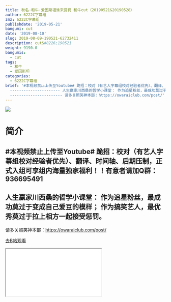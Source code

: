 ```yaml
---
title: 秋名·和牛·爱因斯坦谁来受罚 和牛cut（20190521&20190528）
author: 6222C字幕组
zmz: 6222C字幕组
publishdate: '2019-05-21'
bangumi: cut
date: '2019-08-10'
slug: 2019-08-09-190521-62732411
description: cut&#8226;190521
weight: 9190.0
bangumis:
  - cut
tags:
  - 和牛
  - 爱因斯坦
categories:
  - 6222C字幕组
brief: '#本视频禁止上传至Youtube# 跪招：校对（有艺人字幕组校对经验者优先）、翻译、时间轴、后期压制，正式入组可享组内海量独家福利！！有意者请加Q群：936695491
  ---------------------- 人生赢家川西桑的哲学小课堂： 作为追星粉丝，最成功莫过于变成自己爱豆的模样； 作为搞笑艺人，最优秀莫过于拉上相方一起接受惩罚。
  ----------------------- 请多关照笑神本部：https://owaraiclub.com/post/'
---
```

![](https://raw.githubusercontent.com/tcgriffith/owaraisite/master/static/tmpimg/650091a80235f5081792a1c95456a00312f082fb.jpg.480.jpg)
# 简介  
#本视频禁止上传至Youtube#
跪招：校对（有艺人字幕组校对经验者优先）、翻译、时间轴、后期压制，正式入组可享组内海量独家福利！！有意者请加Q群：936695491
----------------------
人生赢家川西桑的哲学小课堂：
作为追星粉丝，最成功莫过于变成自己爱豆的模样；
作为搞笑艺人，最优秀莫过于拉上相方一起接受惩罚。
-----------------------
请多关照笑神本部：https://owaraiclub.com/post/  

[去B站观看](https://www.bilibili.com/video/av62732411/)
<div class ="resp-container"><iframe class="testiframe" src="//player.bilibili.com/player.html?aid=62732411"", scrolling="no", allowfullscreen="true" > </iframe></div> 
